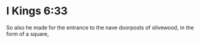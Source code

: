# I Kings 6:33

So also he made for the entrance to the nave doorposts of olivewood, in the form of a square,
